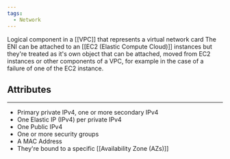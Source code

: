 ```yaml
---
tags:
  - Network
---
```

Logical component in a [[VPC]] that represents a virtual network card
The ENI can be attached to an [[EC2 (Elastic Compute Cloud)]] instances but they're treated as it's own object that can be attached, moved from EC2 instances or other components of a VPC, for example in the case of a failure of one of the EC2 instance.
## Attributes
---
- Primary private IPv4, one or more secondary IPv4
- One Elastic IP (IPv4) per private IPv4
- One Public IPv4
- One or more security groups
- A MAC Address
- They're bound to a specific [[Availability Zone (AZs)]]